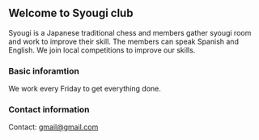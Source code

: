 ## Welcome to Syougi club

Syougi is a Japanese traditional chess and members gather syougi room and work to improve their skill. The members can speak Spanish and English. We join local competitions to improve our skills.

### Basic inforamtion

We work every Friday to get everything done.

### Contact information
Contact: gmail@gmail.com